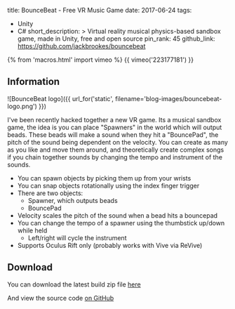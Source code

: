 title: BounceBeat - Free VR Music Game
date: 2017-06-24
tags:
  - Unity
  - C#
short_description: >
  Virtual reality musical physics-based sandbox game, made in Unity, free and open source
pin_rank: 45
github_link: https://github.com/jackbrookes/bouncebeat

{% from 'macros.html' import vimeo %}
{{ vimeo('223177181') }}

## Information

![BounceBeat logo]({{ url_for('static', filename='blog-images/bouncebeat-logo.png') }})


I've been recently hacked together a new VR game. Its a musical sandbox game,
the idea is you can place "Spawners" in the world which will output beads. These
beads will make a sound when they hit a "BouncePad", the pitch of the sound being
dependent on the velocity. You can create as many as you like and move them around,
and theoretically create complex songs if you chain together sounds by changing the
tempo and instrument of the sounds.

* You can spawn objects by picking them up from your wrists
* You can snap objects rotationally using the index finger trigger
* There are two objects:
  * Spawner, which outputs beads
  * BouncePad
* Velocity scales the pitch of the sound when a bead hits a bouncepad
* You can change the tempo of a spawner using the thumbstick up/down while held
  * Left/right will cycle the instrument
* Supports Oculus Rift only (probably works with Vive via ReVive)

## Download

You can download the latest build zip file [here](https://github.com/jackbrookes/bouncebeat/releases)

And view the source code [on GitHub](https://github.com/jackbrookes/bouncebeat)
